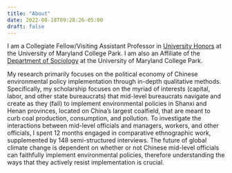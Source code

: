 ```yaml
---
title: "About"
date: 2022-08-18T09:28:26-05:00
draft: false
---
```

I am a Collegiate Fellow/Visiting Assistant Professor in <a href="https://universityhonors.umd.edu/personnel/daniel-yoder-zipp/">University Honors</a> at the University of Maryland College Park.  I am also an Affiliate of the <a href="https://socy.umd.edu/facultyprofile/zipp/daniel-yoder">Department of Sociology</a> at the University of Maryland College Park.

My research primarily focuses on the political economy of Chinese environmental policy implementation through in-depth qualitative methods. Specifically, my scholarship focuses on the myriad of interests (capital, labor, and other state bureaucrats) that mid-level bureaucrats navigate and create as they (fail) to implement environmental policies in Shanxi and Henan provinces, located on China’s largest coalfield, that are meant to curb coal production, consumption, and pollution. To investigate the interactions between mid-level officials and managers, workers, and other officials, I spent 12 months engaged in comparative ethnographic work, supplemented by 148 semi-structured interviews. The future of global climate change is dependent on whether or not Chinese mid-level officials can faithfully implement environmental policies, therefore understanding the ways that they actively resist implementation is crucial.
